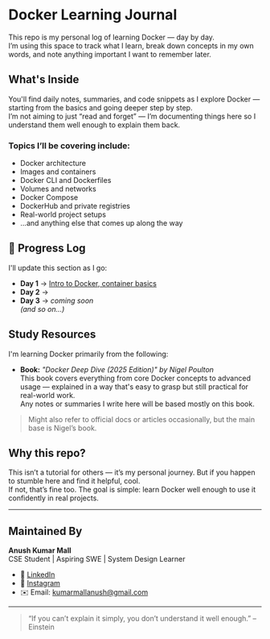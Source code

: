 #  Docker Learning Journal

This repo is my personal log of learning Docker — day by day.  
I’m using this space to track what I learn, break down concepts in my own words, and note anything important I want to remember later.

##  What's Inside

You'll find daily notes, summaries, and code snippets as I explore Docker — starting from the basics and going deeper step by step.  
I’m not aiming to just “read and forget” — I’m documenting things here so I understand them well enough to explain them back.

### Topics I’ll be covering include:

- Docker architecture  
- Images and containers  
- Docker CLI and Dockerfiles  
- Volumes and networks  
- Docker Compose  
- DockerHub and private registries  
- Real-world project setups  
- ...and anything else that comes up along the way

## 📅 Progress Log

I'll update this section as I go:

- **Day 1** → [Intro to Docker, container basics](day1.md)  
- **Day 2** → [](day2.md)  
- **Day 3** → *coming soon*  
*(and so on...)*

##  Study Resources

I'm learning Docker primarily from the following:

- **Book:** *"Docker Deep Dive (2025 Edition)" by Nigel Poulton*  
  This book covers everything from core Docker concepts to advanced usage — explained in a way that's easy to grasp but still practical for real-world work.  
  Any notes or summaries I write here will be based mostly on this book.

> Might also refer to official docs or articles occasionally, but the main base is Nigel’s book.

##  Why this repo?

This isn’t a tutorial for others — it’s my personal journey. But if you happen to stumble here and find it helpful, cool.  
If not, that’s fine too. The goal is simple: learn Docker well enough to use it confidently in real projects.

---

##  Maintained By

**Anush Kumar Mall**  
CSE Student | Aspiring SWE | System Design Learner  

- 💼 [LinkedIn](https://www.linkedin.com/in/anush-kumar-mall)  
- 📸 [Instagram](https://www.instagram.com/anushkumar13?igsh=NWc5a3VwbHN3bzZ0)  
- ✉️ Email: kumarmallanush@gmail.com  

---

> “If you can’t explain it simply, you don’t understand it well enough.” – Einstein
